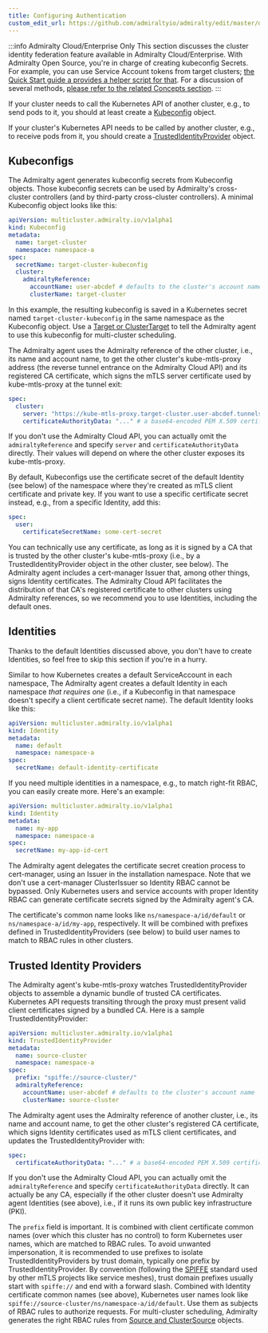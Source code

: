 ```yaml
---
title: Configuring Authentication
custom_edit_url: https://github.com/admiraltyio/admiralty/edit/master/docs/operator_guide/authentication.md
---
```


:::info Admiralty Cloud/Enterprise Only
This section discusses the cluster identity federation feature available in Admiralty Cloud/Enterprise. With Admiralty Open Source, you're in charge of creating kubeconfig Secrets. For example, you can use Service Account tokens from target clusters; [the Quick Start guide a provides a helper script for that](../quick_start#cross-cluster-authentication). For a discussion of several methods, [please refer to the related Concepts section](../concepts/authentication.md).
:::

If your cluster needs to call the Kubernetes API of another cluster, e.g., to send pods to it, you should at least create a [Kubeconfig](#kubeconfigs) object.

If your cluster's Kubernetes API needs to be called by another cluster, e.g., to receive pods from it, you should create a [TrustedIdentityProvider](#trusted-identity-providers) object.

## Kubeconfigs

The Admiralty agent generates kubeconfig secrets from Kubeconfig objects. Those kubeconfig secrets can be used by Admiralty's cross-cluster controllers (and by third-party cross-cluster controllers). A minimal Kubeconfig object looks like this:

```yaml
apiVersion: multicluster.admiralty.io/v1alpha1
kind: Kubeconfig
metadata:
  name: target-cluster
  namespace: namespace-a
spec:
  secretName: target-cluster-kubeconfig
  cluster:
    admiraltyReference:
      accountName: user-abcdef # defaults to the cluster's account name
      clusterName: target-cluster
```

In this example, the resulting kubeconfig is saved in a Kubernetes secret named `target-cluster-kubeconfig` in the same namespace as the Kubeconfig object. Use a [Target or ClusterTarget](scheduling.md#targets-and-cluster-targets) to tell the Admiralty agent to use this kubeconfig for multi-cluster scheduling.

The Admiralty agent uses the Admiralty reference of the other cluster, i.e., its name and account name, to get the other cluster's kube-mtls-proxy address (the reverse tunnel entrance on the Admiralty Cloud API) and its registered CA certificate, which signs the mTLS server certificate used by kube-mtls-proxy at the tunnel exit:

```yaml
spec:
  cluster:
    server: "https://kube-mtls-proxy.target-cluster.user-abcdef.tunnels.api.admiralty.io"
    certificateAuthorityData: "..." # a base64-encoded PEM X.509 certificate
```

If you don't use the Admiralty Cloud API, you can actually omit the `admiraltyReference` and specify `server` and `certificateAuthorityData` directly. Their values will depend on where the other cluster exposes its kube-mtls-proxy.

By default, Kubeconfigs use the certificate secret of the default Identity (see below) of the namespace where they're created as mTLS client certificate and private key. If you want to use a specific certificate secret instead, e.g., from a specific Identity, add this:

```yaml
spec:
  user:
    certificateSecretName: some-cert-secret
```

You can technically use any certificate, as long as it is signed by a CA that is trusted by the other cluster's kube-mtls-proxy (i.e., by a TrustedIdentityProvider object in the other cluster, see below). The Admiralty agent includes a cert-manager Issuer that, among other things, signs Identity certificates. The Admiralty Cloud API facilitates the distribution of that CA's registered certificate to other clusters using Admiralty references, so we recommend you to use Identities, including the default ones.

## Identities

Thanks to the default Identities discussed above, you don't have to create Identities, so feel free to skip this section if you're in a hurry.

Similar to how Kubernetes creates a default ServiceAccount in each namespace, The Admiralty agent creates a default Identity in each namespace _that requires one_ (i.e., if a Kubeconfig in that namespace doesn't specify a client certificate secret name). The default Identity looks like this:

```yaml
apiVersion: multicluster.admiralty.io/v1alpha1
kind: Identity
metadata:
  name: default
  namespace: namespace-a
spec:
  secretName: default-identity-certificate
```

If you need multiple identities in a namespace, e.g., to match right-fit RBAC, you can easily create more. Here's an example:

```yaml
apiVersion: multicluster.admiralty.io/v1alpha1
kind: Identity
metadata:
  name: my-app
  namespace: namespace-a
spec:
  secretName: my-app-id-cert
```

The Admiralty agent delegates the certificate secret creation process to cert-manager, using an Issuer in the installation namespace. Note that we don't use a cert-manager ClusterIssuer so Identity RBAC cannot be bypassed. Only Kubernetes users and service accounts with proper Identity RBAC can generate certificate secrets signed by the Admiralty agent's CA.

The certificate's common name looks like `ns/namespace-a/id/default` or `ns/namespace-a/id/my-app`, respectively. It will be combined with prefixes defined in TrustedIdentityProviders (see below) to build user names to match to RBAC rules in other clusters.

## Trusted Identity Providers

The Admiralty agent's kube-mtls-proxy watches TrustedIdentityProvider objects to assemble a dynamic bundle of trusted CA certificates. Kubernetes API requests transiting through the proxy must present valid client certificates signed by a bundled CA. Here is a sample TrustedIdentityProvider:

```yaml
apiVersion: multicluster.admiralty.io/v1alpha1
kind: TrustedIdentityProvider
metadata:
  name: source-cluster
  namespace: namespace-a
spec:
  prefix: "spiffe://source-cluster/"
  admiraltyReference:
    accountName: user-abcdef # defaults to the cluster's account name
    clusterName: source-cluster
```

The Admiralty agent uses the Admiralty reference of another cluster, i.e., its name and account name, to get the other cluster's registered CA certificate, which signs Identity certificates used as mTLS client certificates, and updates the TrustedIdentityProvider with:

```yaml
spec:
  certificateAuthorityData: "..." # a base64-encoded PEM X.509 certificate
```

If you don't use the Admiralty Cloud API, you can actually omit the `admiraltyReference` and specify `certificateAuthorityData` directly. It can actually be any CA, especially if the other cluster doesn't use Admiralty agent Identities (see above), i.e., if it runs its own public key infrastructure (PKI).

The `prefix` field is important. It is combined with client certificate common names (over which this cluster has no control) to form Kubernetes user names, which are matched to RBAC rules. To avoid unwanted impersonation, it is recommended to use prefixes to isolate TrustedIdentityProviders by trust domain, typically one prefix by TrustedIdentityProvider. By convention (following the [SPIFFE](https://spiffe.io/) standard used by other mTLS projects like service meshes), trust domain prefixes usually start with `spiffe://` and end with a forward slash. Combined with Identity certificate common names (see above), Kubernetes user names look like `spiffe://source-cluster/ns/namespace-a/id/default`. Use them as subjects of RBAC rules to authorize requests. For multi-cluster scheduling, Admiralty generates the right RBAC rules from [Source and ClusterSource](scheduling.md#sources-and-cluster-sources) objects.
